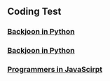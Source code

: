 ## Coding Test

### [Backjoon in Python](./coding-tests/backjoon-c.md)
### [Backjoon in Python](./coding-tests/backjoon-python.md)
### [Programmers in JavaScirpt](./coding-tests/programmers-js.md)
